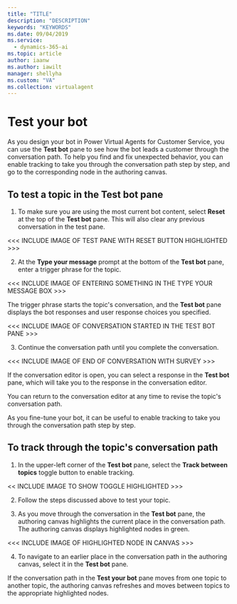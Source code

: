 ```yaml
---
title: "TITLE"
description: "DESCRIPTION"
keywords: "KEYWORDS"
ms.date: 09/04/2019
ms.service:
  - dynamics-365-ai
ms.topic: article
author: iaanw
ms.author: iawilt
manager: shellyha
ms.custom: "VA"
ms.collection: virtualagent
---
```


# Test your bot

As you design your bot in Power Virtual Agents for Customer Service, you can use the **Test bot** pane to see how the bot leads a customer through the conversation path. To help you find and fix unexpected behavior, you can enable tracking to take you through the conversation path step by step, and go to the corresponding node in the authoring canvas.

## To test a topic in the Test bot pane

1. To make sure you are using the most current bot content, select **Reset** at the top of the **Test bot** pane. This will also clear any previous conversation in the test pane.

<<< INCLUDE IMAGE OF TEST PANE WITH RESET BUTTON HIGHLIGHTED >>>

2. At the **Type your message** prompt at the bottom of the **Test bot** pane, enter a trigger phrase for the topic.

<<< INCLUDE IMAGE OF ENTERING SOMETHING IN THE TYPE YOUR MESSAGE BOX >>>

   The trigger phrase starts the topic's conversation, and the **Test bot** pane displays the bot responses and user response choices you specified.


<<< INCLUDE IMAGE OF CONVERSATION STARTED IN THE TEST BOT PANE >>>


3. Continue the conversation path until you complete the conversation.

<<< INCLUDE IMAGE OF END OF CONVERSATION WITH SURVEY >>>

   If the conversation editor is open, you can select a response in the **Test bot** pane, which will take you to the response in the conversation editor.

You can return to the conversation editor at any time to revise the topic's conversation path.

As you fine-tune your bot, it can be useful to enable tracking to take you through the conversation path step by step.

## To track through the topic's conversation path

1. In the upper-left corner of the **Test bot** pane, select the **Track between topics** toggle button to enable tracking.

<< INCLUDE IMAGE TO SHOW TOGGLE HIGHLIGHTED >>>

2. Follow the steps discussed above to test your topic. 

3. As you move through the conversation in the **Test bot** pane, the authoring canvas highlights the current place in the conversation path. The authoring canvas displays highlighted nodes in green.

<<< INCLUDE IMAGE OF HIGHLIGHTED NODE IN CANVAS >>>

4. To navigate to an earlier place in the conversation path in the authoring canvas, select it in the **Test bot** pane.

If the conversation path in the **Test your bot** pane moves from one topic to another topic, the authoring canvas refreshes and moves between topics to the appropriate highlighted nodes.




